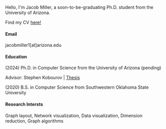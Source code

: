 
Hello, I'm Jacob Miller, a soon-to-be-graduating Ph.D. student from the University of Arizona. 

Find my CV <a href="https://jacoblmiller.github.io/homepage/miller_cv.pdf">here!</a>

#### Email
jacobmiller1[at]arizona.edu

#### Education
(2024) Ph.D. in Computer Science from the University of Arizona (pending)

Advisor: Stephen Kobourov | <a href="https://jacoblmiller.github.io/homepage/Jacob_thesis-1.pdf">Thesis</a>

(2020) B.S. in Computer Science from Southwestern Oklahoma State University

#### Research Intersts
Graph layout, Network visualization, Data visualization, Dimension reduction, Graph algorithms